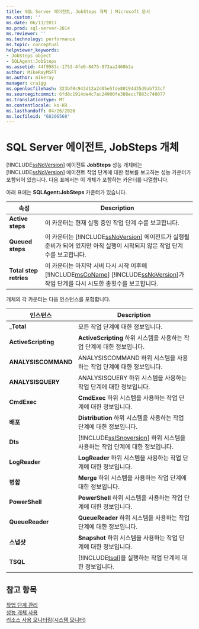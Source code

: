 ```yaml
---
title: SQL Server 에이전트, JobSteps 개체 | Microsoft 문서
ms.custom: ''
ms.date: 06/13/2017
ms.prod: sql-server-2014
ms.reviewer: ''
ms.technology: performance
ms.topic: conceptual
helpviewer_keywords:
- JobSteps object
- SQLAgent:JobSteps
ms.assetid: 44f9983c-1753-4fe0-8475-973aa2460b3a
author: MikeRayMSFT
ms.author: mikeray
manager: craigg
ms.openlocfilehash: 323bf0c943d12a2d05e5fde80194d35d9ab733cf
ms.sourcegitcommit: 6fd8c1914de4c7ac24900fe388ecc7883c740077
ms.translationtype: MT
ms.contentlocale: ko-KR
ms.lasthandoff: 04/26/2020
ms.locfileid: "68206560"
---
```

# <a name="sql-server-agent-jobsteps-object"></a>SQL Server 에이전트, JobSteps 개체
  [!INCLUDE[ssNoVersion](../../includes/ssnoversion-md.md)] 에이전트 **JobSteps** 성능 개체에는 [!INCLUDE[ssNoVersion](../../includes/ssnoversion-md.md)] 에이전트 작업 단계에 대한 정보를 보고하는 성능 카운터가 포함되어 있습니다. 다음 표에서는 이 개체가 포함하는 카운터를 나열합니다.  
  
 아래 표에는 **SQLAgent:JobSteps** 카운터가 있습니다.  
  
|속성|Description|  
|----------|-----------------|  
|**Active steps**|이 카운터는 현재 실행 중인 작업 단계 수를 보고합니다.|  
|**Queued steps**|이 카운터는 [!INCLUDE[ssNoVersion](../../includes/ssnoversion-md.md)] 에이전트가 실행될 준비가 되어 있지만 아직 실행이 시작되지 않은 작업 단계 수를 보고합니다.|  
|**Total step retries**|이 카운터는 마지막 서버 다시 시작 이후에 [!INCLUDE[msCoName](../../includes/msconame-md.md)] [!INCLUDE[ssNoVersion](../../includes/ssnoversion-md.md)]가 작업 단계를 다시 시도한 총횟수를 보고합니다.|  
  
 개체의 각 카운터는 다음 인스턴스를 포함합니다.  
  
|인스턴스|Description|  
|--------------|-----------------|  
|**_Total**|모든 작업 단계에 대한 정보입니다.|  
|**ActiveScripting**|**ActiveScripting** 하위 시스템을 사용하는 작업 단계에 대한 정보입니다.|  
|**ANALYSISCOMMAND**|ANALYSISCOMMAND 하위 시스템을 사용하는 작업 단계에 대한 정보입니다.|  
|**ANALYSISQUERY**|ANALYSISQUERY 하위 시스템을 사용하는 작업 단계에 대한 정보입니다.|  
|**CmdExec**|**CmdExec** 하위 시스템을 사용하는 작업 단계에 대한 정보입니다.|  
|**배포**|**Distribution** 하위 시스템을 사용하는 작업 단계에 대한 정보입니다.|  
|**Dts**|[!INCLUDE[ssISnoversion](../../includes/ssisnoversion-md.md)] 하위 시스템을 사용하는 작업 단계에 대한 정보입니다.|  
|**LogReader**|**LogReader** 하위 시스템을 사용하는 작업 단계에 대한 정보입니다.|  
|**병합**|**Merge** 하위 시스템을 사용하는 작업 단계에 대한 정보입니다.|  
|**PowerShell**|**PowerShell** 하위 시스템을 사용하는 작업 단계에 대한 정보입니다.|  
|**QueueReader**|**QueueReader** 하위 시스템을 사용하는 작업 단계에 대한 정보입니다.|  
|**스냅샷**|**Snapshot** 하위 시스템을 사용하는 작업 단계에 대한 정보입니다.|  
|**TSQL**|[!INCLUDE[tsql](../../includes/tsql-md.md)]을 실행하는 작업 단계에 대한 정보입니다.|  
  
## <a name="see-also"></a>참고 항목  
 [작업 단계 관리](../../ssms/agent/manage-job-steps.md)   
 [성능 개체 사용](../../ssms/agent/use-performance-objects.md)   
 [리소스 사용 모니터링&#40;시스템 모니터&#41;](monitor-resource-usage-system-monitor.md)  
  
  
